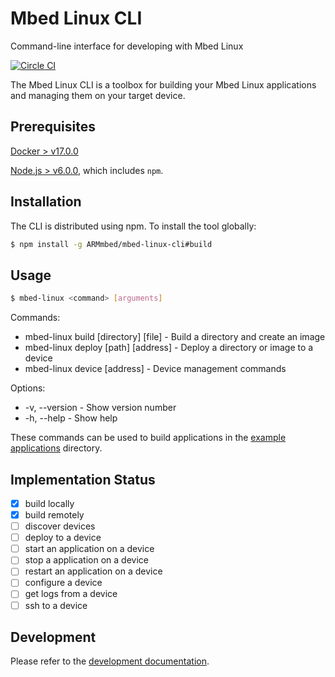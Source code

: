# Mbed Linux CLI
Command-line interface for developing with Mbed Linux

[![Circle CI](https://circleci.com/gh/ARMmbed/mbed-linux-cli.svg?style=shield&circle-token=367893aefffecc72cf7d17201667cd2f75d6d5c7)](https://circleci.com/gh/ARMmbed/mbed-linux-cli/)

The Mbed Linux CLI is a toolbox for building your Mbed Linux applications and managing them on your target device.

## Prerequisites

[Docker > v17.0.0](https://www.docker.com)

[Node.js > v6.0.0](https://nodejs.org), which includes `npm`.

## Installation

The CLI is distributed using npm. To install the tool globally:

```bash
$ npm install -g ARMmbed/mbed-linux-cli#build
```

## Usage

```bash
$ mbed-linux <command> [arguments]
```

Commands:
- mbed-linux build [directory] [file] - Build a directory and create an image
- mbed-linux deploy [path] [address] - Deploy a directory or image to a device
- mbed-linux device <command> [address] - Device management commands

Options:
- -v, --version - Show version number
- -h, --help - Show help

These commands can be used to build applications in the [example applications](https://github.com/ARMMbed/mbed-linux-cli/tree/master/example_apps/) directory.

## Implementation Status

- [x] build locally
- [x] build remotely
- [ ] discover devices
- [ ] deploy to a device
- [ ] start an application on a device
- [ ] stop a application on a device
- [ ] restart an application on a device
- [ ] configure a device
- [ ] get logs from a device
- [ ] ssh to a device

## Development

Please refer to the [development documentation](DEVELOPMENT.md).
